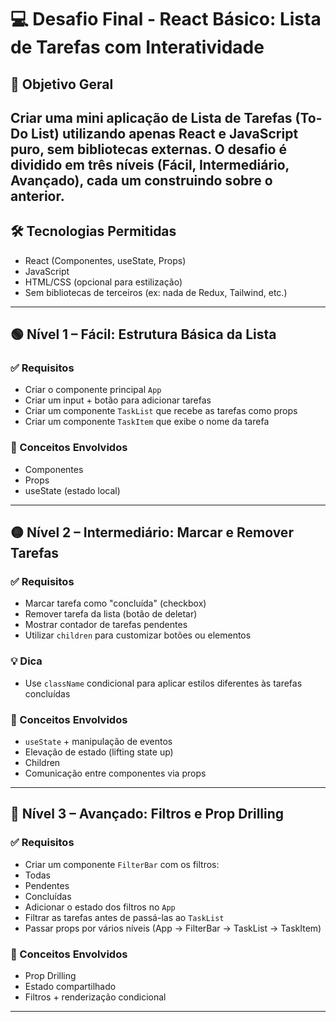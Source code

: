 # 💻 Desafio Final - React Básico: Lista de Tarefas com Interatividade
## 🎯 Objetivo Geral
Criar uma **mini aplicação de Lista de Tarefas (To-Do List)** utilizando apenas **React e
JavaScript puro**, sem bibliotecas externas. O desafio é dividido em três níveis (Fácil,
Intermediário, Avançado), cada um construindo sobre o anterior.
---
## 🛠 Tecnologias Permitidas
- React (Componentes, useState, Props)
- JavaScript
- HTML/CSS (opcional para estilização)
- Sem bibliotecas de terceiros (ex: nada de Redux, Tailwind, etc.)
---
## 🟢 Nível 1 – Fácil: Estrutura Básica da Lista
### ✅ Requisitos
- Criar o componente principal `App`
- Criar um input + botão para adicionar tarefas
- Criar um componente `TaskList` que recebe as tarefas como props
- Criar um componente `TaskItem` que exibe o nome da tarefa
### 🧠 Conceitos Envolvidos
- Componentes
- Props
- useState (estado local)
---
## 🟡 Nível 2 – Intermediário: Marcar e Remover Tarefas
### ✅ Requisitos
- Marcar tarefa como "concluída" (checkbox)
- Remover tarefa da lista (botão de deletar)
- Mostrar contador de tarefas pendentes
- Utilizar `children` para customizar botões ou elementos
### 💡 Dica
- Use `className` condicional para aplicar estilos diferentes às tarefas concluídas
### 🧠 Conceitos Envolvidos
- `useState` + manipulação de eventos
- Elevação de estado (lifting state up)
- Children
- Comunicação entre componentes via props
---
## 🔴 Nível 3 – Avançado: Filtros e Prop Drilling
### ✅ Requisitos
- Criar um componente `FilterBar` com os filtros:
- Todas
- Pendentes
- Concluídas
- Adicionar o estado dos filtros no `App`
- Filtrar as tarefas antes de passá-las ao `TaskList`
- Passar props por vários níveis (App → FilterBar → TaskList → TaskItem)
### 🧠 Conceitos Envolvidos
- Prop Drilling
- Estado compartilhado
- Filtros + renderização condicional
---
